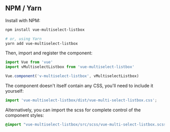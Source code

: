 ## NPM / Yarn
Install with NPM:
```bash
npm install vue-multiselect-listbox

# or, using Yarn
yarn add vue-multiselect-listbox
```

Then, import and register the component:

```js
import Vue from 'vue'
import vMultiselectListbox from 'vue-multiselect-listbox'

Vue.component('v-multiselect-listbox', vMultiselectListbox)
```

The component doesn't itself contain any CSS, you'll need to include it yourself:

```js
import 'vue-multiselect-listbox/dist/vue-multi-select-listbox.css';
```

Alternatively, you can import the scss for complete control of the component styles:

```scss
@import "vue-multiselect-listbox/src/scss/vue-multi-select-listbox.scss";
```